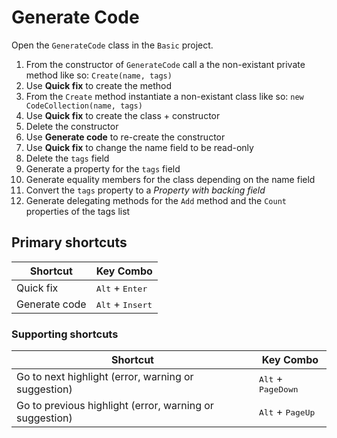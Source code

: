# Generate Code

Open the `GenerateCode` class in the `Basic` project.

1. From the constructor of `GenerateCode` call a the non-existant private method like so: `Create(name, tags)`
2. Use **Quick fix** to create the method
3. From the `Create` method instantiate a non-existant class like so: `new CodeCollection(name, tags)`
4. Use **Quick fix** to create the class + constructor
5. Delete the constructor
6. Use **Generate code** to re-create the constructor
7. Use **Quick fix** to change the name field to be read-only
8. Delete the `tags` field
8. Generate a property for the `tags` field
9. Generate equality members for the class depending on the name field
10. Convert the `tags` property to a *Property with backing field*
11. Generate delegating methods for the `Add` method and the `Count` properties of the tags list


## Primary shortcuts

Shortcut | Key Combo
--- | ---
Quick fix | <kbd>Alt</kbd> + <kbd>Enter</kbd>
Generate code | <kbd>Alt</kbd> + <kbd>Insert</kbd>

### Supporting shortcuts

Shortcut | Key Combo
--- | ---
Go to next highlight (error, warning or suggestion) | <kbd>Alt</kbd> + <kbd>PageDown</kbd>
Go to previous highlight (error, warning or suggestion) | <kbd>Alt</kbd> + <kbd>PageUp</kbd>